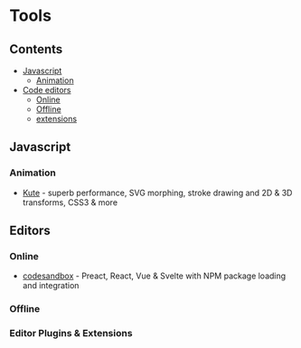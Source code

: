 # Tools

## Contents
* [Javascript](#js)
  * [Animation](#js-anim)
* [Code editors](#editors)
  * [Online](#edit-online)
  * [Offline](#edit-offline)
  * [extensions](#edit-ext)


## Javascript

<h3 id="js-anim">Animation</h3>

* [Kute](https://thednp.github.io/kute.js/) - superb performance, SVG morphing, stroke drawing and 2D & 3D transforms, CSS3 & more

## Editors

<h3 id="edit-online">Online</h3>

* [codesandbox](https://codesandbox.io/) - Preact, React, Vue & Svelte with NPM package loading and integration

<h3 id="edit-offline">Offline</h3>

<h3 id="edit-ext">Editor Plugins & Extensions</h3>
